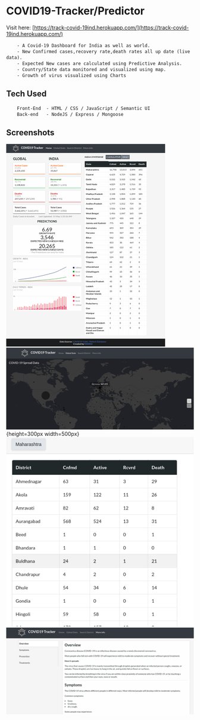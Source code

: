 # COVID19-Tracker/Predictor
Visit here: [https://track-covid-19ind.herokuapp.com/](https://track-covid-19ind.herokuapp.com/)

        - A Covid-19 Dashboard for India as well as world.
        - New Confirmed cases,recovery rate,death rates all up date (live data).
        - Expected New cases are calculated using Predictive Analysis.
        - Country/State data monitored and visualized using map.
        - Growth of virus visualized using Charts
## Tech Used
        Front-End  - HTML / CSS / JavaScript / Semantic UI
        Back-end   - NodeJS / Express / Mongoose
## Screenshots
![Home Page](screnshots/page1.png)
![Global Page](screnshots/page2.png){height=300px width=500px}
![State Page](screnshots/page3.png)
![Info Page](screnshots/page4.png)
      
